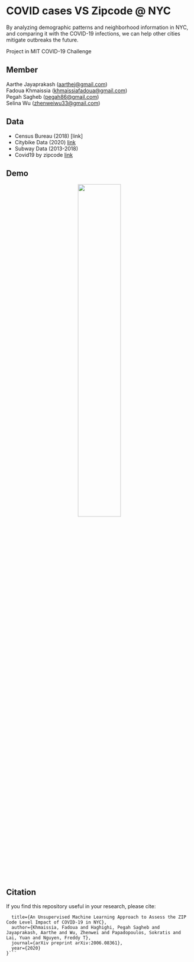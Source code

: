 # COVID cases VS Zipcode @ NYC

By analyzing demographic patterns and neighborhood information in NYC, and comparing it with the COVID-19 infections, we can help other cities mitigate outbreaks the future.

Project in MIT COVID-19 Challenge

## Member
Aarthe Jayaprakash (aarthej@gmail.com)<br>
Fadoua Khmaissia   (khmaissiafadoua@gmail.com)<br>
Pegah Sagheb       (pegah86@gmail.com)<br>
Selina Wu          (zhenweiwu33@gmail.com)<br>

## Data

* Census Bureau (2018) [link] 
* Citybike Data (2020) [link](https://s3.amazonaws.com/tripdata/index.html)
* Subway Data   (2013-2018)
* Covid19 by zipcode   [link](https://github.com/nychealth/coronavirus-data)

## Demo
<p align="center">
<img src="https://github.com/SelinaWu/COVID_Zipcode_NYC/blob/master/demo/covid_map(interactive).gif" width="48%" height="48%" />
</p> 

## Citation

If you find this repository useful in your research, please cite:

```@article{khmaissia2020unsupervised,
  title={An Unsupervised Machine Learning Approach to Assess the ZIP Code Level Impact of COVID-19 in NYC},
  author={Khmaissia, Fadoua and Haghighi, Pegah Sagheb and Jayaprakash, Aarthe and Wu, Zhenwei and Papadopoulos, Sokratis and Lai, Yuan and Nguyen, Freddy T},
  journal={arXiv preprint arXiv:2006.08361},
  year={2020}
}```
